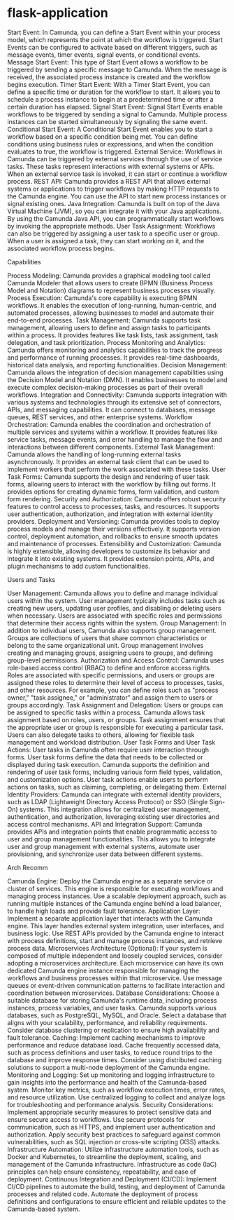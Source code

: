 # flask-application

Start Event: In Camunda, you can define a Start Event within your process model, which represents the point at which the workflow is triggered. Start Events can be configured to activate based on different triggers, such as message events, timer events, signal events, or conditional events.
Message Start Event: This type of Start Event allows a workflow to be triggered by sending a specific message to Camunda. When the message is received, the associated process instance is created and the workflow begins execution.
Timer Start Event: With a Timer Start Event, you can define a specific time or duration for the workflow to start. It allows you to schedule a process instance to begin at a predetermined time or after a certain duration has elapsed.
Signal Start Event: Signal Start Events enable workflows to be triggered by sending a signal to Camunda. Multiple process instances can be started simultaneously by signaling the same event.
Conditional Start Event: A Conditional Start Event enables you to start a workflow based on a specific condition being met. You can define conditions using business rules or expressions, and when the condition evaluates to true, the workflow is triggered.
External Service: Workflows in Camunda can be triggered by external services through the use of service tasks. These tasks represent interactions with external systems or APIs. When an external service task is invoked, it can start or continue a workflow process.
REST API: Camunda provides a REST API that allows external systems or applications to trigger workflows by making HTTP requests to the Camunda engine. You can use the API to start new process instances or signal existing ones.
Java Integration: Camunda is built on top of the Java Virtual Machine (JVM), so you can integrate it with your Java applications. By using the Camunda Java API, you can programmatically start workflows by invoking the appropriate methods.
User Task Assignment: Workflows can also be triggered by assigning a user task to a specific user or group. When a user is assigned a task, they can start working on it, and the associated workflow process begins.



Capabilities

Process Modeling: Camunda provides a graphical modeling tool called Camunda Modeler that allows users to create BPMN (Business Process Model and Notation) diagrams to represent business processes visually.
Process Execution: Camunda's core capability is executing BPMN workflows. It enables the execution of long-running, human-centric, and automated processes, allowing businesses to model and automate their end-to-end processes.
Task Management: Camunda supports task management, allowing users to define and assign tasks to participants within a process. It provides features like task lists, task assignment, task delegation, and task prioritization.
Process Monitoring and Analytics: Camunda offers monitoring and analytics capabilities to track the progress and performance of running processes. It provides real-time dashboards, historical data analysis, and reporting functionalities.
Decision Management: Camunda allows the integration of decision management capabilities using the Decision Model and Notation (DMN). It enables businesses to model and execute complex decision-making processes as part of their overall workflows.
Integration and Connectivity: Camunda supports integration with various systems and technologies through its extensive set of connectors, APIs, and messaging capabilities. It can connect to databases, message queues, REST services, and other enterprise systems.
Workflow Orchestration: Camunda enables the coordination and orchestration of multiple services and systems within a workflow. It provides features like service tasks, message events, and error handling to manage the flow and interactions between different components.
External Task Management: Camunda allows the handling of long-running external tasks asynchronously. It provides an external task client that can be used to implement workers that perform the work associated with these tasks.
User Task Forms: Camunda supports the design and rendering of user task forms, allowing users to interact with the workflow by filling out forms. It provides options for creating dynamic forms, form validation, and custom form rendering.
Security and Authorization: Camunda offers robust security features to control access to processes, tasks, and resources. It supports user authentication, authorization, and integration with external identity providers.
Deployment and Versioning: Camunda provides tools to deploy process models and manage their versions effectively. It supports version control, deployment automation, and rollbacks to ensure smooth updates and maintenance of processes.
Extensibility and Customization: Camunda is highly extensible, allowing developers to customize its behavior and integrate it into existing systems. It provides extension points, APIs, and plugin mechanisms to add custom functionalities.



Users and Tasks

User Management: Camunda allows you to define and manage individual users within the system. User management typically includes tasks such as creating new users, updating user profiles, and disabling or deleting users when necessary. Users are associated with specific roles and permissions that determine their access rights within the system.
Group Management: In addition to individual users, Camunda also supports group management. Groups are collections of users that share common characteristics or belong to the same organizational unit. Group management involves creating and managing groups, assigning users to groups, and defining group-level permissions.
Authorization and Access Control: Camunda uses role-based access control (RBAC) to define and enforce access rights. Roles are associated with specific permissions, and users or groups are assigned these roles to determine their level of access to processes, tasks, and other resources. For example, you can define roles such as "process owner," "task assignee," or "administrator" and assign them to users or groups accordingly.
Task Assignment and Delegation: Users or groups can be assigned to specific tasks within a process. Camunda allows task assignment based on roles, users, or groups. Task assignment ensures that the appropriate user or group is responsible for executing a particular task. Users can also delegate tasks to others, allowing for flexible task management and workload distribution.
User Task Forms and User Task Actions: User tasks in Camunda often require user interaction through forms. User task forms define the data that needs to be collected or displayed during task execution. Camunda supports the definition and rendering of user task forms, including various form field types, validation, and customization options. User task actions enable users to perform actions on tasks, such as claiming, completing, or delegating them.
External Identity Providers: Camunda can integrate with external identity providers, such as LDAP (Lightweight Directory Access Protocol) or SSO (Single Sign-On) systems. This integration allows for centralized user management, authentication, and authorization, leveraging existing user directories and access control mechanisms.
API and Integration Support: Camunda provides APIs and integration points that enable programmatic access to user and group management functionalities. This allows you to integrate user and group management with external systems, automate user provisioning, and synchronize user data between different systems.


Arch Recomm

Camunda Engine:
Deploy the Camunda engine as a separate service or cluster of services. This engine is responsible for executing workflows and managing process instances.
Use a scalable deployment approach, such as running multiple instances of the Camunda engine behind a load balancer, to handle high loads and provide fault tolerance.
Application Layer:
Implement a separate application layer that interacts with the Camunda engine. This layer handles external system integration, user interfaces, and business logic.
Use REST APIs provided by the Camunda engine to interact with process definitions, start and manage process instances, and retrieve process data.
Microservices Architecture (Optional):
If your system is composed of multiple independent and loosely coupled services, consider adopting a microservices architecture.
Each microservice can have its own dedicated Camunda engine instance responsible for managing the workflows and business processes within that microservice.
Use message queues or event-driven communication patterns to facilitate interaction and coordination between microservices.
Database Considerations:
Choose a suitable database for storing Camunda's runtime data, including process instances, process variables, and user tasks.
Camunda supports various databases, such as PostgreSQL, MySQL, and Oracle. Select a database that aligns with your scalability, performance, and reliability requirements.
Consider database clustering or replication to ensure high availability and fault tolerance.
Caching:
Implement caching mechanisms to improve performance and reduce database load.
Cache frequently accessed data, such as process definitions and user tasks, to reduce round trips to the database and improve response times.
Consider using distributed caching solutions to support a multi-node deployment of the Camunda engine.
Monitoring and Logging:
Set up monitoring and logging infrastructure to gain insights into the performance and health of the Camunda-based system.
Monitor key metrics, such as workflow execution times, error rates, and resource utilization.
Use centralized logging to collect and analyze logs for troubleshooting and performance analysis.
Security Considerations:
Implement appropriate security measures to protect sensitive data and ensure secure access to workflows.
Use secure protocols for communication, such as HTTPS, and implement user authentication and authorization.
Apply security best practices to safeguard against common vulnerabilities, such as SQL injection or cross-site scripting (XSS) attacks.
Infrastructure Automation:
Utilize infrastructure automation tools, such as Docker and Kubernetes, to streamline the deployment, scaling, and management of the Camunda infrastructure.
Infrastructure as code (IaC) principles can help ensure consistency, repeatability, and ease of deployment.
Continuous Integration and Deployment (CI/CD):
Implement CI/CD pipelines to automate the build, testing, and deployment of Camunda processes and related code.
Automate the deployment of process definitions and configurations to ensure efficient and reliable updates to the Camunda-based system.
